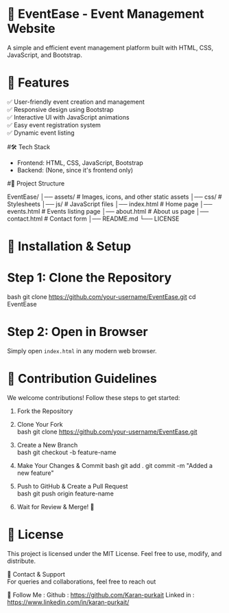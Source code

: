 
# 📌 EventEase - Event Management Website  
A simple and efficient event management platform built with HTML, CSS, JavaScript, and Bootstrap.  


# 🚀 Features
✅ User-friendly event creation and management  
✅ Responsive design using Bootstrap  
✅ Interactive UI with JavaScript animations  
✅ Easy event registration system  
✅ Dynamic event listing  



#🛠️ Tech Stack 
- Frontend: HTML, CSS, JavaScript, Bootstrap  
- Backend: (None, since it's frontend only)  



#📂 Project Structure 

EventEase/
│── assets/          # Images, icons, and other static assets
│── css/             # Stylesheets
│── js/              # JavaScript files
│── index.html       # Home page
│── events.html      # Events listing page
│── about.html       # About us page
│── contact.html     # Contact form
│── README.md
└── LICENSE




# 🔧 Installation & Setup  
# Step 1: Clone the Repository  
bash
git clone https://github.com/your-username/EventEase.git
cd EventEase

# Step 2: Open in Browser  
Simply open `index.html` in any modern web browser.  



# 🎯 Contribution Guidelines 
We welcome contributions! Follow these steps to get started:  

1. Fork the Repository  
2. Clone Your Fork  
   bash
   git clone https://github.com/your-username/EventEase.git
   
3. Create a New Branch  
   bash
   git checkout -b feature-name
   
4. Make Your Changes & Commit 
   bash
   git add .
   git commit -m "Added a new feature"
   
5. Push to GitHub & Create a Pull Request  
   bash
   git push origin feature-name
   
6. Wait for Review & Merge! 🎉  


# 📜 License  
This project is licensed under the MIT License. Feel free to use, modify, and distribute.  



 📩 Contact & Support  
For queries and collaborations, feel free to reach out  


 🚀 Follow Me :
Github :  https://github.com/Karan-purkait
Linked in :  https://www.linkedin.com/in/karan-purkait/
